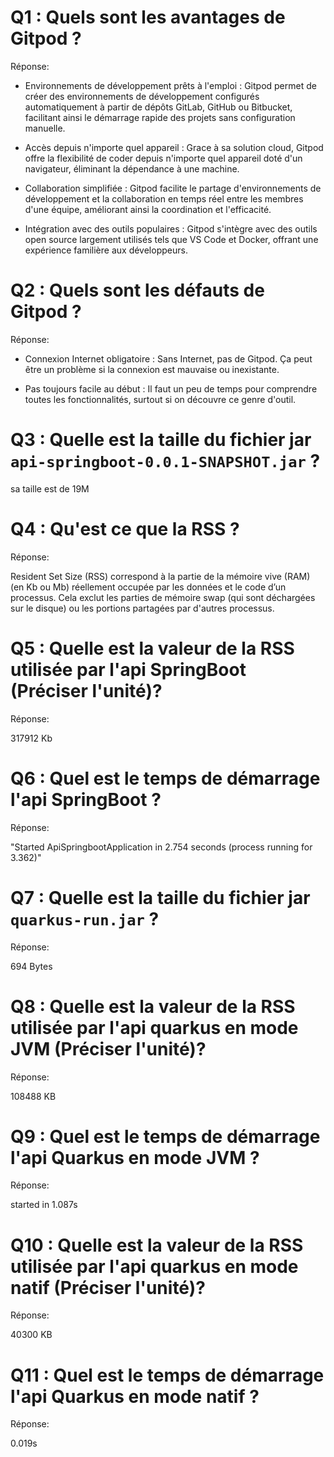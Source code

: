 # Q1 : Quels sont  les avantages de Gitpod ?
Réponse:

- Environnements de développement prêts à l'emploi : Gitpod permet de créer des environnements de développement configurés automatiquement à partir de dépôts GitLab, GitHub ou Bitbucket, facilitant ainsi le démarrage rapide des projets sans configuration manuelle. 

- Accès depuis n'importe quel appareil : Grace à sa solution cloud, Gitpod offre la flexibilité de coder depuis n'importe quel appareil doté d'un navigateur, éliminant la dépendance à une machine. 

- Collaboration simplifiée : Gitpod facilite le partage d'environnements de développement et la collaboration en temps réel entre les membres d'une équipe, améliorant ainsi la coordination et l'efficacité. 

- Intégration avec des outils populaires : Gitpod s'intègre avec des outils open source largement utilisés tels que VS Code et Docker, offrant une expérience familière aux développeurs. 

# Q2 : Quels sont les défauts de Gitpod ?
Réponse:

- Connexion Internet obligatoire : Sans Internet, pas de Gitpod. Ça peut être un problème si la connexion est mauvaise ou inexistante.

- Pas toujours facile au début : Il faut un peu de temps pour comprendre toutes les fonctionnalités, surtout si on découvre ce genre d'outil.

# Q3 : Quelle est la taille du fichier jar `api-springboot-0.0.1-SNAPSHOT.jar` ?

sa taille est de 19M

# Q4 : Qu'est ce que la RSS ?
Réponse:

Resident Set Size (RSS) correspond à la partie de la mémoire vive (RAM) (en Kb ou Mb) réellement occupée par les données et le code d’un processus. Cela exclut les parties de mémoire swap (qui sont déchargées sur le disque) ou les portions partagées par d'autres processus.

# Q5 : Quelle est la valeur de la RSS utilisée par l'api SpringBoot (Préciser l'unité)?
Réponse:

317912 Kb

# Q6 : Quel est le temps de démarrage l'api SpringBoot ?
Réponse:

"Started ApiSpringbootApplication in 2.754 seconds (process running for 3.362)"

# Q7 : Quelle est la taille du fichier jar `quarkus-run.jar` ?
Réponse:

694 Bytes 

# Q8 : Quelle est la valeur de la RSS utilisée par l'api quarkus en mode JVM (Préciser l'unité)?
Réponse:

108488 KB

# Q9 : Quel est le temps de démarrage l'api Quarkus en mode JVM ?
Réponse:

started in 1.087s


# Q10 : Quelle est la valeur de la RSS utilisée par l'api quarkus en mode natif (Préciser l'unité)?
Réponse:

40300 KB

# Q11 : Quel est le temps de démarrage l'api Quarkus en mode natif ?
Réponse:

0.019s